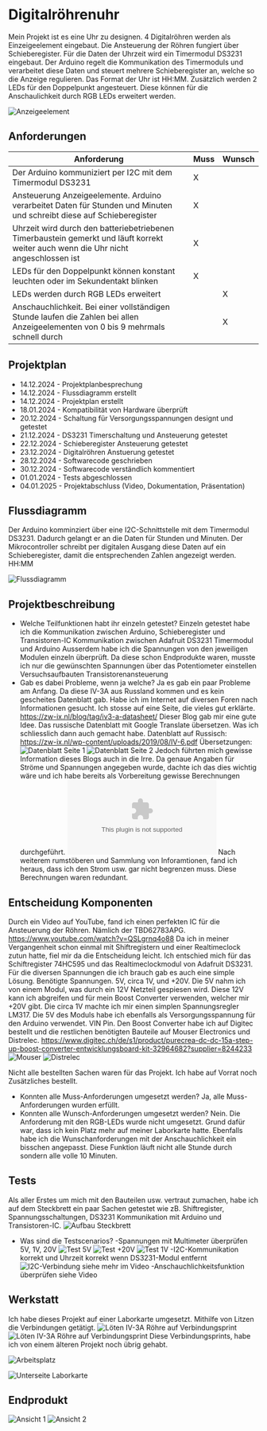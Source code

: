 # Digitalröhrenuhr
Mein Projekt ist es eine Uhr zu designen. 4 Digitalröhren werden als Einzeigeelement eingebaut.
Die Ansteuerung der Röhren fungiert über Schieberegister.
Für die Daten der Uhrzeit wird ein Timermodul DS3231 eingebaut.
Der Arduino regelt die Kommunikation des Timermoduls und verarbeitet diese Daten und steuert mehrere Schieberegister an, welche so die Anzeige regulieren.
Das Format der Uhr ist HH:MM. Zusätzlich werden 2 LEDs für den Doppelpunkt angesteuert. Diese können für die Anschaulichkeit durch RGB LEDs erweitert werden.

![Anzeigeelement](./Anzeigeelement.png)

## Anforderungen
| Anforderung                                                                                                                         | Muss | Wunsch |
| -------------------------------------------------------------------------------------------------------------------                 | ---- | ------ |
| Der Arduino kommuniziert per I2C mit dem Timermodul DS3231                                                                          | X    |        |
| Ansteuerung Anzeigeelemente. Arduino verarbeitet Daten für Stunden und Minuten und schreibt diese auf Schieberegister               | X    |        |
| Uhrzeit wird durch den batteriebetriebenen Timerbaustein gemerkt und läuft korrekt weiter auch wenn die Uhr nicht angeschlossen ist | X    |        |
| LEDs für den Doppelpunkt können konstant leuchten oder im Sekundentakt blinken                                                      | X    |        |
| LEDs werden durch RGB LEDs erweitert                                                                                                |      | X      |
| Anschauchlichkeit. Bei einer vollständigen Stunde laufen die Zahlen bei allen Anzeigeelementen von 0 bis 9 mehrmals schnell durch   |      | X      |                                                       


## Projektplan
- 14.12.2024 - Projektplanbesprechung
- 14.12.2024 - Flussdiagramm erstellt
- 14.12.2024 - Projektplan erstellt
- 18.01.2024 - Kompatibilität von Hardware überprüft
- 20.12.2024 - Schaltung für Versorgungsspannungen designt und getestet
- 21.12.2024 - DS3231 Timerschaltung und Ansteuerung getestet
- 22.12.2024 - Schieberegister Ansteuerung getestet
- 23.12.2024 - Digitalröhren Anstuerung getestet
- 28.12.2024 - Softwarecode geschrieben
- 30.12.2024 - Softwarecode verständlich kommentiert
- 01.01.2024 - Tests abgeschlossen
- 04.01.2025 - Projektabschluss (Video, Dokumentation, Präsentation)

## Flussdiagramm

Der Arduino komminziert über eine I2C-Schnittstelle mit dem Timermodul DS3231. Dadurch gelangt er an die Daten für Stunden und Minuten. Der Mikrocontroller schreibt per digitalen Ausgang
diese Daten auf ein Schieberegister, damit die entsprechenden Zahlen angezeigt werden. HH:MM


![Flussdiagramm](./Flussdiagramm.png)

## Projektbeschreibung

- Welche Teilfunktionen habt ihr einzeln getestet?
  Einzeln getestet habe ich die Kommunikation zwischen Arduino, Schieberegister und Transistoren-IC
  Kommunikation zwischen Adafruit DS3231 Timermodul und Arduino
  Ausserdem habe ich die Spannungen von den jeweiligen Modulen einzeln überprüft. Da diese schon Endprodukte waren, musste ich nur die gewünschten Spannungen über das Potentiometer einstellen
  Versuchsaufbauten Transistorenansteuerung
- Gab es dabei Probleme, wenn ja welche?
  Ja es gab ein paar Probleme am Anfang. Da diese IV-3A aus Russland kommen und es kein gescheites Datenblatt gab. Habe ich im Internet auf diversen Foren nach Informationen gesucht. Ich stosse auf eine Seite,
  die  vieles gut erklärte. https://zw-ix.nl/blog/tag/iv3-a-datasheet/
  Dieser Blog gab mir eine gute Idee. Das russische Datenblatt mit Google Translate übersetzen. Was ich schliesslich dann auch gemacht habe.
  Datenblatt auf Russisch: https://zw-ix.nl/wp-content/uploads/2019/08/IV-6.pdf
  Übersetzungen:
  ![Datenblatt Seite 1](./iv-3as1translated.jpg)
  ![Datenblatt Seite 2](./iv-3as2translated.jpg)
  Jedoch führten mich gewisse Information dieses Blogs auch in die Irre. Da genaue Angaben für Ströme und Spannungen angegeben wurde, dachte ich das dies wichtig wäre und ich habe bereits als Vorbereitung gewisse Berechnungen durchgeführt.
  ![Berechnungen](./Document.rtf)
  Nach weiterem rumstöberen und Sammlung von Inforamtionen, fand ich heraus, dass ich den Strom usw. gar nicht begrenzen muss. Diese Berechnungen waren redundant.

## Entscheidung Komponenten

  Durch ein Video auf YouTube, fand ich einen perfekten IC für die Ansteuerung der Röhren. Nämlich der TBD62783APG. https://www.youtube.com/watch?v=QSLgrnq4o88
  Da ich in meiner Vergangenheit schon einmal mit Shiftregistern und einer Realtimeclock zutun hatte, fiel mir da die Entscheidung leicht.
  Ich entschied mich für das Schiftregister 74HC595 und das Realtimeclockmodul von Adafruit DS3231.
  Für die diversen Spannungen die ich brauch gab es auch eine simple Lösung. Benötigte Spannungen. 5V, circa 1V, und +20V.
  Die 5V nahm ich von einem Modul, was durch ein 12V Netzteil gespiesen wird. Diese 12V kann ich abgreifen und für mein Boost Converter verwenden, welcher mir +20V gibt. Die circa 1V machte ich mir einen simplen Spannungsregler LM317. Die 5V des Moduls habe ich      ebenfalls als Versorgungsspannung für den Arduino verwendet. VIN Pin.
  Den Boost Converter habe ich auf Digitec bestellt und die restlichen benötigten Bauteile auf Mouser Electronics und Distrelec.
  https://www.digitec.ch/de/s1/product/purecrea-dc-dc-15a-step-up-boost-converter-entwicklungsboard-kit-32964682?supplier=8244233
  ![Mouser](./BestellungMouser.PNG)
  ![Distrelec](./BestellungDistrelec.PNG)

  Nicht alle bestellten Sachen waren für das Projekt. Ich habe auf Vorrat noch Zusätzliches bestellt.

- Konnten alle Muss-Anforderungen umgesetzt werden?
  Ja, alle Muss-Anforderungen wurden erfüllt.
- Konnten alle Wunsch-Anforderungen umgesetzt werden?
  Nein. Die Anforderung mit den RGB-LEDs wurde nicht umgesetzt. Grund dafür war, dass ich kein Platz mehr auf meiner Laborkarte hatte. Ebenfalls habe ich die Wunschanforderungen mit der Anschauchlichkeit ein bisschen angepasst.
  Diese Funktion läuft nicht alle Stunde durch sondern alle volle 10 Minuten.
  
## Tests

Als aller Erstes um mich mit den Bauteilen usw. vertraut zumachen, habe ich auf dem Steckbrett ein paar Sachen getestet wie zB. Shiftregister, Spannungsschaltungen, DS3231 Kommunikation mit Arduino und Transistoren-IC.
![Aufbau Steckbrett](./Steckbrett.jpeg)
- Was sind die Testscenarios?
  -Spannungen mit Multimeter überprüfen 5V, 1V, 20V
![Test 5V](./5VSpannung.jpeg)
![Test +20V](./1VSpannung.jpeg)
![Test 1V](./+20VSpannung.jpeg)
  -I2C-Kommunikation korrekt und Uhrzeit korrekt wenn DS3231-Modul entfernt
![I2C-Verbindung](./I2CVerbindungRTCArduino.jpeg)
  siehe mehr im Video
  -Anschauchlichkeitsfunktion überprüfen
  siehe Video

## Werkstatt
Ich habe dieses Projekt auf einer Laborkarte umgesetzt. Mithilfe von Litzen die Verbindungen getätigt.
![Löten IV-3A Röhre auf Verbindungsprint](./Werkstatt1.jpeg)
![Löten IV-3A Röhre auf Verbindungsprint](./IV-3AVerbindungsprint.jpeg)
Diese Verbindungsprints, habe ich von einem älteren Projekt noch übrig gehabt.

![Arbeitsplatz](./Werkstatt2.jpeg)

![Unterseite Laborkarte](./Werkstatt3.jpg)


## Endprodukt

![Ansicht 1](./Endprodukt1.jpeg)
![Ansicht 2](./Endprodukt2.jpeg)
  
